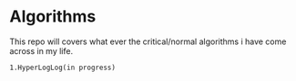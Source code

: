 # Algorithms

  This repo will covers what ever the critical/normal algorithms i have come across in my life. 

    1.HyperLogLog(in progress)

